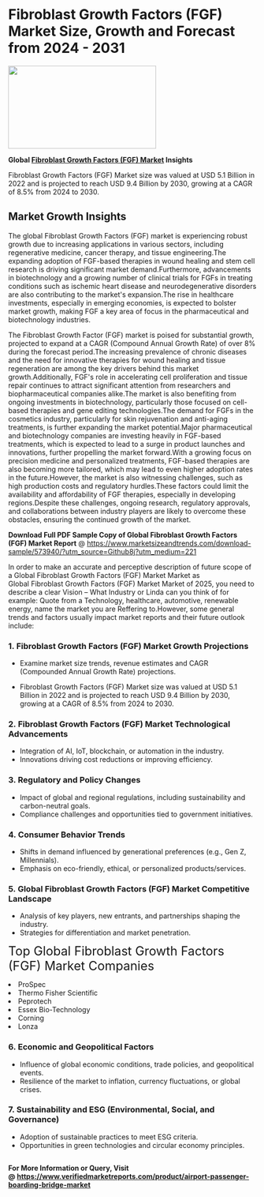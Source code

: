 <H1>Fibroblast Growth Factors (FGF) Market Size, Growth and Forecast from 2024 - 2031</H1><img class="aligncenter size-medium wp-image-584254" src="https://thirdeyenews.in/wp-content/uploads/2024/09/Global-Market-Research-300x168.jpeg" alt="" width="300" height="168" /><p><strong>Global&nbsp;<a href="https://www.marketsizeandtrends.com/download-sample/573940/?utm_source=Github8j?utm_medium=221">Fibroblast Growth Factors (FGF) Market</a> Insights</strong></p><p>Fibroblast Growth Factors (FGF) Market size was valued at USD 5.1 Billion in 2022 and is projected to reach USD 9.4 Billion by 2030, growing at a CAGR of 8.5% from 2024 to 2030.</p><p><h2>Market Growth Insights</h2> <p>The global Fibroblast Growth Factors (FGF) market is experiencing robust growth due to increasing applications in various sectors, including regenerative medicine, cancer therapy, and tissue engineering.The expanding adoption of FGF-based therapies in wound healing and stem cell research is driving significant market demand.Furthermore, advancements in biotechnology and a growing number of clinical trials for FGFs in treating conditions such as ischemic heart disease and neurodegenerative disorders are also contributing to the market's expansion.The rise in healthcare investments, especially in emerging economies, is expected to bolster market growth, making FGF a key area of focus in the pharmaceutical and biotechnology industries.</p> <p>The Fibroblast Growth Factor (FGF) market is poised for substantial growth, projected to expand at a CAGR (Compound Annual Growth Rate) of over 8% during the forecast period.The increasing prevalence of chronic diseases and the need for innovative therapies for wound healing and tissue regeneration are among the key drivers behind this market growth.Additionally, FGF's role in accelerating cell proliferation and tissue repair continues to attract significant attention from researchers and biopharmaceutical companies alike.The market is also benefiting from ongoing investments in biotechnology, particularly those focused on cell-based therapies and gene editing technologies.The demand for FGFs in the cosmetics industry, particularly for skin rejuvenation and anti-aging treatments, is further expanding the market potential.Major pharmaceutical and biotechnology companies are investing heavily in FGF-based treatments, which is expected to lead to a surge in product launches and innovations, further propelling the market forward.With a growing focus on precision medicine and personalized treatments, FGF-based therapies are also becoming more tailored, which may lead to even higher adoption rates in the future.However, the market is also witnessing challenges, such as high production costs and regulatory hurdles.These factors could limit the availability and affordability of FGF therapies, especially in developing regions.Despite these challenges, ongoing research, regulatory approvals, and collaborations between industry players are likely to overcome these obstacles, ensuring the continued growth of the market.</p> <p><span class=""><strong>Download Full PDF Sample Copy of Global Fibroblast Growth Factors (FGF) Market Report</strong> @ <a href="https://www.marketsizeandtrends.com/download-sample/573940/?utm_source=Github8j?utm_medium=221" target="_blank">https://www.marketsizeandtrends.com/download-sample/573940/?utm_source=Github8j?utm_medium=221</a></span></p><p>In order to make an accurate and perceptive description of future scope of a Global&nbsp;Fibroblast Growth Factors (FGF) Market Market as Global&nbsp;Fibroblast Growth Factors (FGF) Market Market of 2025, you need to describe a clear Vision &ndash; What Industry or Linda can you think of for example: Quote from a Technology, healthcare, automotive, renewable energy, name the market you are Reffering to.However, some general trends and factors usually impact market reports and their future outlook include:</p><h3>1.&nbsp;<strong>Fibroblast Growth Factors (FGF) Market Growth Projections</strong></h3><ul><li>Examine market size trends, revenue estimates and CAGR (Compounded Annual Growth Rate) projections.</li><li><p>Fibroblast Growth Factors (FGF) Market size was valued at USD 5.1 Billion in 2022 and is projected to reach USD 9.4 Billion by 2030, growing at a CAGR of 8.5% from 2024 to 2030.</p></li></ul><h3>2.&nbsp;<strong>Fibroblast Growth Factors (FGF) Market Technological Advancements</strong></h3><ul><li>Integration of AI, IoT, blockchain, or automation in the industry.</li><li>Innovations driving cost reductions or improving efficiency.</li></ul><h3>3.&nbsp;<strong>Regulatory and Policy Changes</strong></h3><ul><li>Impact of global and regional regulations, including sustainability and carbon-neutral goals.</li><li>Compliance challenges and opportunities tied to government initiatives.</li></ul><h3>4.&nbsp;<strong>Consumer Behavior Trends</strong></h3><ul><li>Shifts in demand influenced by generational preferences (e.g., Gen Z, Millennials).</li><li>Emphasis on eco-friendly, ethical, or personalized products/services.</li></ul><h3>5.&nbsp;<strong>Global Fibroblast Growth Factors (FGF) Market Competitive Landscape</strong></h3><ul><li>Analysis of key players, new entrants, and partnerships shaping the industry.</li><li>Strategies for differentiation and market penetration.</li></ul><p data-pm-slice="1 1 []"><span style="color: inherit; font-family: inherit; font-size: 25px;">Top Global Fibroblast Growth Factors (FGF) Market Companies</span></p><div class="" data-test-id=""><p><li>ProSpec</li><li> Thermo Fisher Scientific</li><li> Peprotech</li><li> Essex Bio-Technology</li><li> Corning</li><li> Lonza</li></p></div><h3>6.&nbsp;<strong>Economic and Geopolitical Factors</strong></h3><ul><li>Influence of global economic conditions, trade policies, and geopolitical events.</li><li>Resilience of the market to inflation, currency fluctuations, or global crises.</li></ul><h3>7.&nbsp;<strong>Sustainability and ESG (Environmental, Social, and Governance)</strong></h3><ul><li>Adoption of sustainable practices to meet ESG criteria.</li><li>Opportunities in green technologies and circular economy principles.</li></ul><h2><strong style="font-size: 14px;">For More Information or Query, Visit @&nbsp;</strong><a style="background-color: #ffffff; font-size: 14px;" href="https://www.marketsizeandtrends.com/report/fibroblast-growth-factors-fgf-market/" target="_blank">https://www.verifiedmarketreports.com/product/airport-passenger-boarding-bridge-market</a></h2>